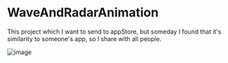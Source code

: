 # WaveAndRadarAnimation

This project which I want to send to appStore, but someday I found that it's similarity to someone's app,
so I share with all people.


![image](https://github.com/MingQW/WaveAndRadarAnimation/blob/master/谁买单/Assets.xcassets/AppIcon.appiconset/未标题-14_画板%201-1.png?raw=true)
